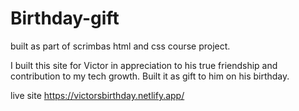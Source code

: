 # Birthday-gift
built as part of scrimbas html and css course project.

I built this site for Victor in appreciation to his true friendship and contribution to my tech growth. Built it as gift to him on his birthday.


live site https://victorsbirthday.netlify.app/
